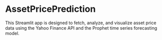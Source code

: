# AssetPricePrediction
This Streamlit app is designed to fetch, analyze, and visualize asset price data using the Yahoo Finance API and the Prophet time series forecasting model. 
